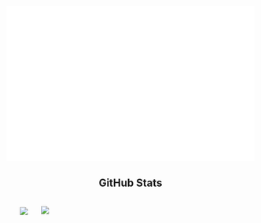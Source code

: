 <!-- Tokru-0204 -->
<a href="#" target="_blank">
  <img src="svg/Tokru-0204.svg" width="1200" alt="Tokru-0204-official" />
</a>

<br>
<h2 align="center" style="title_color: #61DAFB">GitHub Stats</h2>
<!-- https://github.com/anuraghazra/github-readme-stats -->
<br>
<div align=center>
  <a href="#" title="=Tokru-0204">
    <img width="315" align="center" src="https://github-readme-stats.vercel.app/api/top-langs/?username=Tokru-0204&hide=c%23,powershell,Mathematica,Ruby,Objective-C,Objective-C%2b%2b,Cuda&title_color=61dafb&text_color=ffffff&icon_color=61dafb&bg_color=20232a&langs_count=8&layout=compact&border_color=61dafb&hide_border=true" />
  </a>
  <a href="#" title="=Tokru-0204">
    <img align="right" width="434" src="https://github-readme-stats.vercel.app/api?username=Tokru-0204&show_icons=true&theme=react&border_color=61dafb&hide_border=true" />
  </a>
</div>

<!-- <br>
<h2 align="center">👽 Where to find me 👽</h2>
<br> -->
<!-- https://icons8.com -->
<!-- <div align="center">
  <a href="https://Tokru-0204.com" target="blank">
    <img width="90" height="90" src="images/logo-Tokru-0204-transparent-bg-192x192.png" alt="Tokru-0204-blog" />
  </a>
  <a href="https://facebook.com/Tokru-0204" target="blank">
    <img src="https://img.icons8.com/bubbles/100/000000/facebook-new.png" alt="Tokru-0204-facebook" />
  </a>
  <a href="https://www.youtube.com/c/Tokru-0204Official" target="blank">
    <img src="https://img.icons8.com/bubbles/100/000000/youtube-squared.png" alt="Tokru-0204-youtube" />
  </a>
  <a href="https://www.linkedin.com/in/Tokru-0204" target="blank">
    <img src="https://img.icons8.com/bubbles/100/000000/linkedin.png" alt="Tokru-0204-linkedin" />
  </a>
  <a href="https://instagram.com/Tokru-0204" target="blank">
    <img src="https://img.icons8.com/bubbles/100/000000/instagram.png" alt="Tokru-0204-instagram" />
  </a>
  <a href="mailto:Tokru-0204.official@gmail.com" target="top">
    <img src="https://img.icons8.com/bubbles/100/000000/apple-mail.png" alt="Tokru-0204-email" />
  </a>
</div> -->


<!-- <br>
<h2 align="center">📑 My Favorites Quote 📑</h2>
<br>
<a href="#" target="_blank">
  <img src="svg/Tokru-0204-quotes.svg" width="846" height="150" alt="Tokru-0204-official" />
</a> -->

